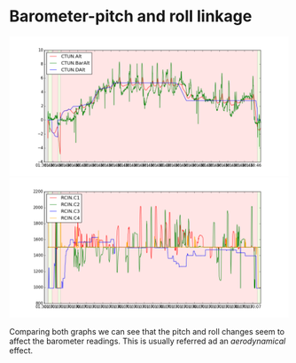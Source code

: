 # Barometer-pitch and roll linkage

![alt_barometerx](../erleimg/alt_barometer.png)
![rc_barometer](../erleimg/rc_barometer.png)

Comparing both graphs we can see that the pitch and roll changes seem to affect the barometer readings. This is usually referred ad an _aerodynamical_ effect.
